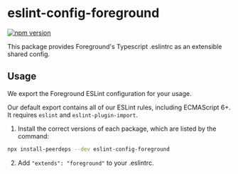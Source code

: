 # eslint-config-foreground

[![npm version](https://badge.fury.io/js/eslint-config-foreground.svg)](http://badge.fury.io/js/eslint-config-foreground)

This package provides Foreground's Typescript .eslintrc as an extensible shared config.

## Usage

We export the Foreground ESLint configuration for your usage.

Our default export contains all of our ESLint rules, including ECMAScript 6+. It requires `eslint` and `eslint-plugin-import`.

1. Install the correct versions of each package, which are listed by the command:

  ```sh
  npx install-peerdeps --dev eslint-config-foreground
  ```

2. Add `"extends": "foreground"` to your .eslintrc.
